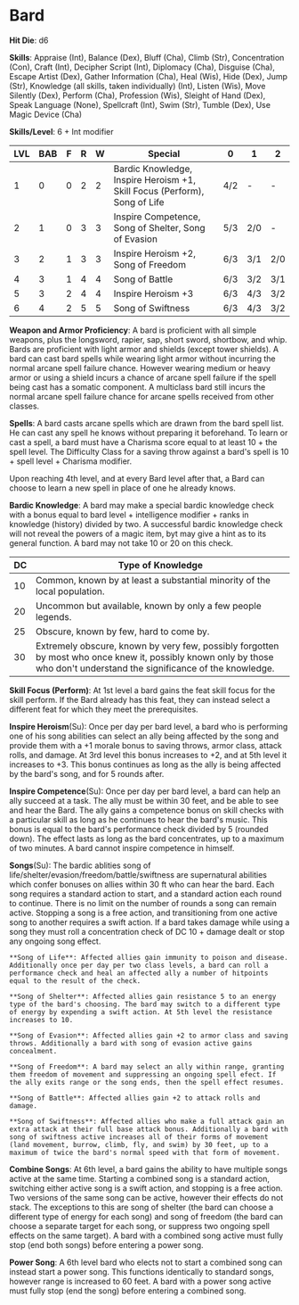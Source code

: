 # Bard

**Hit Die**: d6

**Skills**: Appraise (Int), Balance (Dex), Bluff (Cha), Climb (Str), Concentration (Con), Craft (Int), Decipher Script (Int), Diplomacy (Cha), Disguise (Cha), Escape Artist (Dex), Gather Information (Cha), Heal (Wis), Hide (Dex), Jump (Str), Knowledge (all skills, taken individually) (Int), Listen (Wis), Move Silently (Dex), Perform (Cha), Profession (Wis), Sleight of Hand (Dex), Speak Language (None), Spellcraft (Int), Swim (Str), Tumble (Dex), Use Magic Device (Cha)

**Skills/Level**: 6 + Int modifier

LVL | BAB | F | R | W | Special | 0 | 1 | 2
--- | --- | - | - | - | ------- | - | - | -
1   | 0   | 0 | 2 | 2 | Bardic Knowledge, Inspire Heroism +1, Skill Focus (Perform), Song of Life | 4/2 |  -  |  -  
2   | 1   | 0 | 3 | 3 | Inspire Competence, Song of Shelter, Song of Evasion | 5/3 | 2/0 |  -  
3   | 2   | 1 | 3 | 3 | Inspire Heroism +2, Song of Freedom | 6/3 | 3/1 | 2/0
4   | 3   | 1 | 4 | 4 | Song of Battle | 6/3 | 3/2 | 3/1
5   | 3   | 2 | 4 | 4 | Inspire Heroism +3 | 6/3 | 4/3 | 3/2
6   | 4   | 2 | 5 | 5 | Song of Swiftness | 6/3 | 4/3 | 3/2

**Weapon and Armor Proficiency**: A bard is proficient with all simple weapons, plus the longsword, rapier, sap, short sword, shortbow, and whip. Bards are proficient with light armor and shields (except tower shields). A bard can cast bard spells while wearing light armor without incurring the normal arcane spell failure chance. However wearing medium or heavy armor or using a shield incurs a chance of arcane spell failure if the spell being cast has a somatic component. A multiclass bard still incurs the normal arcane spell failure chance for arcane spells received from other classes.

**Spells**: A bard casts arcane spells which are drawn from the bard spell list. He can cast any spell he knows without preparing it beforehand. To learn or cast a spell, a bard must have a Charisma score equal to at least 10 + the spell level. The Difficulty Class for a saving throw against a bard's spell is 10 + spell level + Charisma modifier.

Upon reaching 4th level, and at every Bard level after that, a Bard can choose to learn a new spell in place of one he already knows. 

**Bardic Knowledge**: A bard may make a special bardic knowledge check with a bonus equal to bard level + intelligence modifier + ranks in knowledge (history) divided by two. A successful bardic knowledge check will not reveal the powers of a magic item, byt may give a hint as to its general function. A bard may not take 10 or 20 on this check.

DC | Type of Knowledge
-- | -----------------
10 | Common, known by at least a substantial minority of the local population.
20 | Uncommon but available, known by only a few people legends.
25 | Obscure, known by few, hard to come by.
30 | Extremely obscure, known by very few, possibly forgotten by most who once knew it, possibly known only by those who don't understand the significance of the knowledge.

**Skill Focus (Perform)**: At 1st level a bard gains the feat skill focus for the skill perform. If the Bard already has this feat, they can instead select a different feat for which they meet the prerequisites.

**Inspire Heroism**(Su): Once per day per bard level, a bard who is performing one of his song abilities can select an ally being affected by the song and provide them with a +1 morale bonus to saving throws, armor class, attack rolls, and damage. At 3rd level this bonus increases to +2, and at 5th level it increases to +3. This bonus continues as long as the ally is being affected by the bard's song, and for 5 rounds after.

**Inspire Competence**(Su): Once per day per bard level, a bard can help an ally succeed at a task. The ally must be within 30 feet, and be able to see and hear the Bard. The ally gains a competence bonus on skill checks with a particular skill as long as he continues to hear the bard's music. This bonus is equal to the bard's performance check divided by 5 (rounded down). The effect lasts as long as the bard concentrates, up to a maximum of two minutes. A bard cannot inspire competence in himself.

**Songs**(Su): The bardic ablities song of life/shelter/evasion/freedom/battle/swiftness are supernatural abilities which confer bonuses on allies within 30 ft who can hear the bard. Each song requires a standard action to start, and a standard action each round to continue. There is no limit on the number of rounds a song can remain active. Stopping a song is a free action, and transitioning from one active song to another requires a swift action. If a bard takes damage while using a song they must roll a concentration check of DC 10 + damage dealt or stop any ongoing song effect.

	**Song of Life**: Affected allies gain immunity to poison and disease. Additionally once per day per two class levels, a bard can roll a performance check and heal an affected ally a number of hitpoints equal to the result of the check.

	**Song of Shelter**: Affected allies gain resistance 5 to an energy type of the bard's choosing. The bard may switch to a different type of energy by expending a swift action. At 5th level the resistance increases to 10.

	**Song of Evasion**: Affected allies gain +2 to armor class and saving throws. Additionally a bard with song of evasion active gains concealment.

	**Song of Freedom**: A bard may select an ally within range, granting them freedom of movement and suppressing an ongoing spell efect. If the ally exits range or the song ends, then the spell effect resumes.

	**Song of Battle**: Affected allies gain +2 to attack rolls and damage.

	**Song of Swiftness**: Affected allies who make a full attack gain an extra attack at their full base attack bonus. Additionally a bard with song of swiftness active increases all of their forms of movement (land movement, burrow, climb, fly, and swim) by 30 feet, up to a maximum of twice the bard's normal speed with that form of movement.

**Combine Songs**: At 6th level, a bard gains the ability to have multiple songs active at the same time. Starting a combined song is a standard action, switching either active song is a swift action, and stopping is a free action. Two versions of the same song can be active, however their effects do not stack. The exceptions to this are song of shelter (the bard can choose a different type of energy for each song) and song of freedom (the bard can choose a separate target for each song, or suppress two ongoing spell effects on the same target). A bard with a combined song active must fully stop (end both songs) before entering a power song.

**Power Song**: A 6th level bard who elects not to start a combined song can instead start a power song. This functions identically to standard songs, however range is increased to 60 feet. A bard with a power song active must fully stop (end the song) before entering a combined song.
